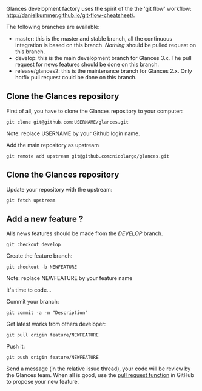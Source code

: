 Glances development factory uses the spirit of the the 'git flow' workflow: http://danielkummer.github.io/git-flow-cheatsheet/.

The following branches are available:
* master: this is the master and stable branch, all the continuous integration is based on this branch. *Nothing* should be pulled request on this branch.
* develop: this is the main development branch for Glances 3.x. The pull request for news features should be done on this branch.
* release/glances2: this is the maintenance branch for Glances 2.x. Only hotfix pull request could be done on this branch. 

## Clone the Glances repository

First of all, you have to clone the Glances repository to your computer:

`git clone git@github.com:USERNAME/glances.git`

Note: replace USERNAME by your Github login name.

Add the main repository as upstream

`git remote add upstream git@github.com:nicolargo/glances.git`

## Clone the Glances repository

Update your repository with the upstream:

`git fetch upstream`

## Add a new feature ?

Alls news features should be made from the _DEVELOP_ branch.

`git checkout develop`

Create the feature branch:

`git checkout -b NEWFEATURE`

Note: replace NEWFEATURE by your feature name

It's time to code...

Commit your branch:

`git commit -a -m "Description"`

Get latest works from others developer:

`git pull origin feature/NEWFEATURE`

Push it:

`git push origin feature/NEWFEATURE`

Send a message (in the relative issue thread), your code will be review by the Glances team. When all is good, use the [pull request function](https://help.github.com/articles/using-pull-requests) in GitHub to propose your new feature.
